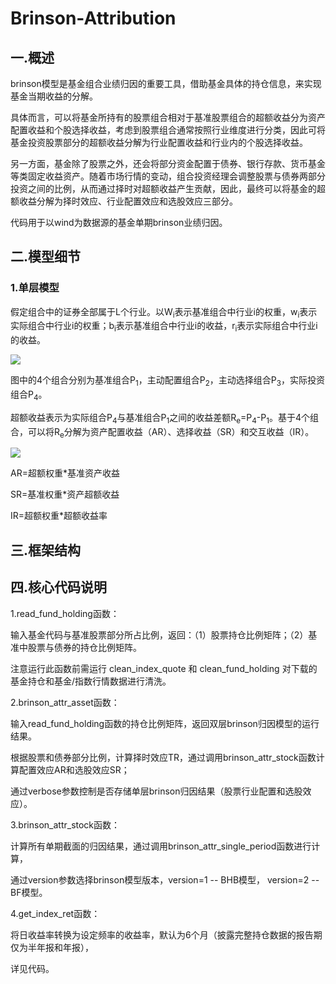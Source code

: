 # Brinson-Attribution

一.概述
------
brinson模型是基金组合业绩归因的重要工具，借助基金具体的持仓信息，来实现基金当期收益的分解。

具体而言，可以将基金所持有的股票组合相对于基准股票组合的超额收益分为资产配置收益和个股选择收益，考虑到股票组合通常按照行业维度进行分类，因此可将基金投资股票部分的超额收益分解为行业配置收益和行业内的个股选择收益。

另一方面，基金除了股票之外，还会将部分资金配置于债券、银行存款、货币基金等类固定收益资产。随着市场行情的变动，组合投资经理会调整股票与债券两部分投资之间的比例，从而通过择时对超额收益产生贡献，因此，最终可以将基金的超额收益分解为择时效应、行业配置效应和选股效应三部分。

代码用于以wind为数据源的基金单期brinson业绩归因。

二.模型细节
------

### 1.单层模型
假定组合中的证券全部属于L个行业。以W<sub>i</sub>表示基准组合中行业i的权重，w<sub>i</sub>表示实际组合中行业i的权重；b<sub>i</sub>表示基准组合中行业i的收益，r<sub>i</sub>表示实际组合中行业i的收益。

![](https://github.com/ShiliangZhang-nku/Brinson-Attribution/blob/master/pics/brinson.png)

图中的4个组合分别为基准组合P<sub>1</sub>，主动配置组合P<sub>2</sub>，主动选择组合P<sub>3</sub>，实际投资组合P<sub>4</sub>。

超额收益表示为实际组合P<sub>4</sub>与基准组合P<sub>1</sub>之间的收益差额R<sub>e</sub>=P<sub>4</sub>-P<sub>1</sub>。基于4个组合，可以将R<sub>e</sub>分解为资产配置收益（AR）、选择收益（SR）和交互收益（IR）。

![](https://github.com/ShiliangZhang-nku/Brinson-Attribution/blob/master/pics/AR_SR_IR.png)

AR=超额权重*基准资产收益

SR=基准权重*资产超额收益

IR=超额权重*超额收益率



三.框架结构
------

四.核心代码说明
------
1.read_fund_holding函数：

输入基金代码与基准股票部分所占比例，返回：（1）股票持仓比例矩阵；（2）基准中股票与债券的持仓比例矩阵。

注意运行此函数前需运行 clean_index_quote 和 clean_fund_holding 对下载的基金持仓和基金/指数行情数据进行清洗。


2.brinson_attr_asset函数：

输入read_fund_holding函数的持仓比例矩阵，返回双层brinson归因模型的运行结果。

根据股票和债券部分比例，计算择时效应TR，通过调用brinson_attr_stock函数计算配置效应AR和选股效应SR；

通过verbose参数控制是否存储单层brinson归因结果（股票行业配置和选股效应）。


3.brinson_attr_stock函数：

计算所有单期截面的归因结果，通过调用brinson_attr_single_period函数进行计算，

通过version参数选择brinson模型版本，version=1 -- BHB模型， version=2 -- BF模型。

4.get_index_ret函数：

将日收益率转换为设定频率的收益率，默认为6个月（披露完整持仓数据的报告期仅为半年报和年报），

详见代码。
